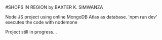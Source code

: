 #SHOPS IN REGION by BAXTER K. SIMWANZA

Node JS project using online MongoDB Atlas as database.
'npm run dev' executes the code with nodemone


Project still in progress...
